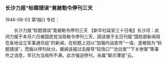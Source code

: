 ### 长沙力报“标题错误”竟被勒令停刊三天

1946-08-03
第1版()
专栏：

　　长沙力报“标题错误”竟被勒令停刊三天
    【新华社延安三十日电】长沙讯：此间力报于本月六日被国民党当局勒令停刊三天，因该报于五日刊载“国防部新闻局在各地设立军事通讯组”的新闻，在标题上冠以“加强内战宣传”一语，遂被指为“标题错误”，而施以停刊处分。据闻该报过去报导“较场口”“沧白堂”“下关惨案”等事件之消息，早已为当局所不满，此次强迫停刊，尚属“聊示薄惩”云。
